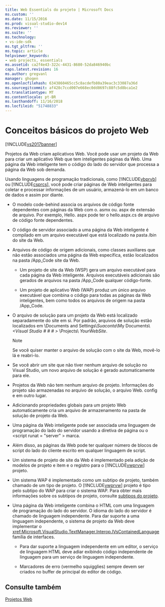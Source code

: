 ```yaml
---
title: Web Essentials do projeto | Microsoft Docs
ms.custom: ''
ms.date: 11/15/2016
ms.prod: visual-studio-dev14
ms.reviewer: ''
ms.suite: ''
ms.technology:
- vs-ide-sdk
ms.tgt_pltfrm: ''
ms.topic: article
helpviewer_keywords:
- web projects, essentials
ms.assetid: ca2f4e43-322c-4431-8680-52da846940bc
caps.latest.revision: 16
ms.author: gregvanl
manager: ghogen
ms.openlocfilehash: 6343860465cc5c8acdefb80a39eac3c33087a36d
ms.sourcegitcommit: af428c7ccd007e668ec0dd8697c88fc5d8bca1e2
ms.translationtype: MT
ms.contentlocale: pt-BR
ms.lasthandoff: 11/16/2018
ms.locfileid: "51748833"
---
```

# <a name="web-project-essentials"></a>Conceitos básicos do projeto Web
[!INCLUDE[vs2017banner](../../includes/vs2017banner.md)]

Projetos da Web criam aplicativos Web. Você pode usar um projeto da Web para criar um aplicativo Web que tem inteligentes páginas da Web. Uma página da Web inteligente tem o código do lado do servidor que processa a página da Web sob demanda.  
  
 Usando linguagens de programação tradicionais, como [!INCLUDE[vbprvb](../../includes/vbprvb-md.md)] ou [!INCLUDE[csprcs](../../includes/csprcs-md.md)], você pode criar páginas de Web inteligentes para coletar e processar informações de um usuário, armazená-lo em um banco de dados e assim por diante.  
  
-   O modelo code-behind associa os arquivos de código fonte dependentes com páginas da Web com o. asmx ou. aspx de extensão de arquivo. Por exemplo, Hello. aspx pode ter o hello.aspx.cs de arquivo de código fonte dependentes.  
  
-   O código de servidor associado a uma página da Web inteligente é compilado em um arquivo executável que está localizado na pasta /bin do site da Web.  
  
-   Arquivos de código de origem adicionais, como classes auxiliares que não estão associados uma página da Web específica, estão localizados na pasta /App_Code site da Web.  
  
    -   Um projeto de site da Web (WSP) gera um arquivo executável para cada página da Web inteligente. Arquivos executáveis adicionais são gerados de arquivos na pasta /App_Code qualquer código-fonte.  
  
    -   Um projeto de aplicativo Web (WAP) produz um único arquivo executável que combina o código para todas as páginas da Web inteligentes, bem como todos os arquivos de origem na pasta /App_Code.  
  
-   O arquivo de solução para um projeto da Web está localizado separadamente do site em si. Por padrão, arquivos de solução estão localizados em \Documents and Settings\\*Suaconta*\My Documents\\*\<Visual Studio # # # >* \Projects\\ *YourWebSite*.  
  
    > [!NOTE]
    >  Se você quiser manter o arquivo de solução com o site da Web, movê-lo lá e reabri-lo.  
  
-   Se você abrir um site que não tiver nenhum arquivo de solução no Visual Studio, um novo arquivo de solução é gerado automaticamente para ele.  
  
-   Projetos da Web não tem nenhum arquivo de projeto. Informações do projeto são armazenadas no arquivo de solução, o arquivo Web. config e em outro lugar.  
  
-   Adicionando propriedades globais para um projeto Web automaticamente cria um arquivo de armazenamento na pasta de solução de projeto da Web.  
  
-   Uma página da Web inteligente pode ser associada uma linguagem de programação do lado do servidor usando a diretiva de página ou o \<script runat = "server" > marca.  
  
-   Além disso, as páginas da Web pode ter qualquer número de blocos de script do lado do cliente escrito em qualquer linguagem de script.  
  
-   Um sistema de projeto de site da Web é implementado pela adição de modelos de projeto e item e o registro para o [!INCLUDE[vwprvw](../../includes/vwprvw-md.md)] projeto.  
  
-   Um sistema WAP é implementado como um subtipo de projeto, também chamado de um tipo de projeto. O [!INCLUDE[vwprvw](../../includes/vwprvw-md.md)] projeto é tipo pelo subtipo do WAP para criar o sistema WAP. Para obter mais informações sobre os subtipos de projeto, consulte [subtipos do projeto](../../extensibility/internals/project-subtypes.md).  
  
-   Uma página da Web inteligente combina o HTML com uma linguagem de programação do lado do servidor. O idioma do lado do servidor é chamado de linguagem independente. Para dar suporte a uma linguagem independente, o sistema de projeto da Web deve implementar o <xref:Microsoft.VisualStudio.TextManager.Interop.IVsContainedLanguage> família de interfaces.  
  
    -   Para dar suporte a linguagem independente em um editor, o serviço de linguagem HTML deve adiar exibindo código independente de linguagem para um serviço de linguagem independente.  
  
    -   Marcadores de erro (vermelho squigglies) sempre devem ser criados no buffer de principal do editor de código.  
  
## <a name="see-also"></a>Consulte também  
 [Projetos Web](../../extensibility/internals/web-projects.md)

